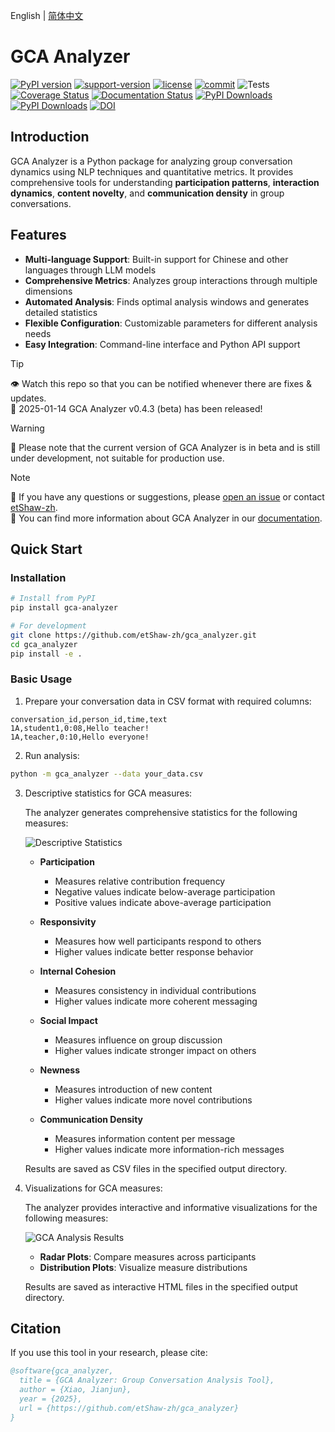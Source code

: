 English | [简体中文](README_zh.md)
# GCA Analyzer

[![PyPI version](https://badge.fury.io/py/gca-analyzer.svg)](https://pypi.org/project/gca-analyzer)
[![support-version](https://img.shields.io/pypi/pyversions/gca-analyzer)](https://img.shields.io/pypi/pyversions/gca-analyzer)
[![license](https://img.shields.io/github/license/etShaw-zh/gca_analyzer)](https://github.com/etShaw-zh/gca_analyzer/blob/master/LICENSE)
[![commit](https://img.shields.io/github/last-commit/etShaw-zh/gca_analyzer)](https://github.com/etShaw-zh/gca_analyzer/commits/master)
![Tests](https://github.com/etShaw-zh/gca_analyzer/actions/workflows/python-test.yml/badge.svg)
[![Coverage Status](https://codecov.io/gh/etShaw-zh/gca_analyzer/branch/main/graph/badge.svg?token=GLAVYYCD9L)](https://codecov.io/gh/etShaw-zh/gca_analyzer)
[![Documentation Status](https://readthedocs.org/projects/gca-analyzer/badge/?version=latest)](https://gca-analyzer.readthedocs.io/en/latest/?badge=latest)
[![PyPI Downloads](https://static.pepy.tech/badge/gca-analyzer)](https://pepy.tech/projects/gca-analyzer)
[![PyPI Downloads](https://static.pepy.tech/badge/gca-analyzer/month)](https://pepy.tech/projects/gca-analyzer)
[![DOI](https://zenodo.org/badge/915395583.svg)](https://doi.org/10.5281/zenodo.14647250)

## Introduction

GCA Analyzer is a Python package for analyzing group conversation dynamics using NLP techniques and quantitative metrics. It provides comprehensive tools for understanding **participation patterns**, **interaction dynamics**, **content novelty**, and **communication density** in group conversations.

## Features

- **Multi-language Support**: Built-in support for Chinese and other languages through LLM models
- **Comprehensive Metrics**: Analyzes group interactions through multiple dimensions
- **Automated Analysis**: Finds optimal analysis windows and generates detailed statistics
- **Flexible Configuration**: Customizable parameters for different analysis needs
- **Easy Integration**: Command-line interface and Python API support

> [!tip]  
> 👁 Watch this repo so that you can be notified whenever there are fixes & updates.  
> 📰 2025-01-14 GCA Analyzer v0.4.3 (beta) has been released!

> [!warning]  
> 🚨 Please note that the current version of GCA Analyzer is in beta and is still under development, not suitable for production use.  

> [!note]  
> 📝 If you have any questions or suggestions, please [open an issue](https://github.com/etShaw-zh/gca_analyzer/issues) or contact [etShaw-zh](https://github.com/etShaw-zh).  
> 📝 You can find more information about GCA Analyzer in our [documentation](https://gca-analyzer.readthedocs.io/en/latest/).  

## Quick Start

### Installation

```bash
# Install from PyPI
pip install gca-analyzer

# For development
git clone https://github.com/etShaw-zh/gca_analyzer.git
cd gca_analyzer
pip install -e .
```

### Basic Usage

1. Prepare your conversation data in CSV format with required columns:
```
conversation_id,person_id,time,text
1A,student1,0:08,Hello teacher!
1A,teacher,0:10,Hello everyone!
```

2. Run analysis:
```bash
python -m gca_analyzer --data your_data.csv
```

3. Descriptive statistics for GCA measures:

   The analyzer generates comprehensive statistics for the following measures:

   ![Descriptive Statistics](/docs/_static/gca_results.jpg)

   - **Participation**
      - Measures relative contribution frequency
      - Negative values indicate below-average participation
      - Positive values indicate above-average participation

   - **Responsivity**
      - Measures how well participants respond to others
      - Higher values indicate better response behavior

   - **Internal Cohesion**
      - Measures consistency in individual contributions
      - Higher values indicate more coherent messaging

   - **Social Impact**
      - Measures influence on group discussion
      - Higher values indicate stronger impact on others

   - **Newness**
      - Measures introduction of new content
      - Higher values indicate more novel contributions

   - **Communication Density**
      - Measures information content per message
      - Higher values indicate more information-rich messages

   Results are saved as CSV files in the specified output directory.

4. Visualizations for GCA measures:

   The analyzer provides interactive and informative visualizations for the following measures:

   ![GCA Analysis Results](/docs/_static/vizs.png)

   - **Radar Plots**: Compare measures across participants
   - **Distribution Plots**: Visualize measure distributions

   Results are saved as interactive HTML files in the specified output directory.

## Citation

If you use this tool in your research, please cite:

```bibtex
@software{gca_analyzer,
  title = {GCA Analyzer: Group Conversation Analysis Tool},
  author = {Xiao, Jianjun},
  year = {2025},
  url = {https://github.com/etShaw-zh/gca_analyzer}
}
